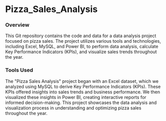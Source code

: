 # Pizza_Sales_Analysis
### Overview
This Git repository contains the code and data for a data analysis project focused on pizza sales. The project utilizes various tools and technologies, including Excel, MySQL, and Power BI, to perform data analysis, calculate Key Performance Indicators (KPIs), and visualize sales trends throughout the year.
### Tools Used
The "Pizza Sales Analysis" project began with an Excel dataset, which we analyzed using MySQL to derive Key Performance Indicators (KPIs). These KPIs offered insights into sales trends and business performance. We then visualized these insights in Power BI, creating interactive reports for informed decision-making. This project showcases the data analysis and visualization process in understanding and optimizing pizza sales throughout the year.
